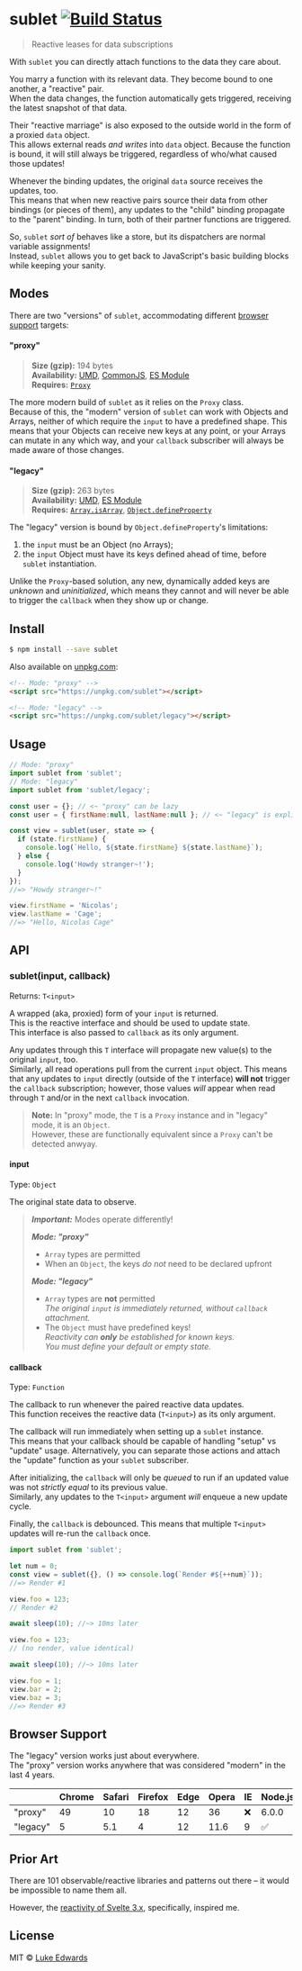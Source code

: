 # sublet [![Build Status](https://badgen.net/travis/lukeed/sublet)](https://travis-ci.org/lukeed/sublet)

> Reactive leases for data subscriptions

With `sublet` you can directly attach functions to the data they care about.

You marry a function with its relevant data. They become bound to one another, a "reactive" pair.<br>
When the data changes, the function automatically gets triggered, receiving the latest snapshot of that data.

Their "reactive marriage" is also exposed to the outside world in the form of a proxied `data` object.<br>
This allows external reads _and writes_ into `data` object. Because the function is bound, it will still always be triggered, regardless of who/what caused those updates!

Whenever the binding updates, the original `data` source receives the updates, too.<br>
This means that when new reactive pairs source their data from other bindings (or pieces of them), any updates to the "child" binding propagate to the "parent" binding. In turn, both of their partner functions are triggered.

So, `sublet` _sort of_ behaves like a store, but its dispatchers are normal variable assignments!<br>
Instead, `sublet` allows you to get back to JavaScript's basic building blocks while keeping your sanity.

## Modes

There are two "versions" of `sublet`, accommodating different [browser support](#browser-support) targets:

#### "proxy"
> **Size (gzip):** 194 bytes<br>
> **Availability:** [UMD](https://unpkg.com/sublet), [CommonJS](https://unpkg.com/sublet/dist/index.js), [ES Module](https://unpkg.com/sublet?module)<br>
> **Requires:** [`Proxy`](https://developer.mozilla.org/en-US/docs/Web/JavaScript/Reference/Global_Objects/Proxy#Browser_compatibility)

The more modern build of `sublet` as it relies on the `Proxy` class.<br>
Because of this, the "modern" version of `sublet` can work with Objects and Arrays, neither of which require the `input` to have a predefined shape. This means that your Objects can receive new keys at any point, or your Arrays can mutate in any which way, and your `callback` subscriber will always be made aware of those changes.

#### "legacy"
> **Size (gzip):** 263 bytes<br>
> **Availability:** [UMD](https://unpkg.com/sublet/legacy), [ES Module](https://unpkg.com/sublet/legacy/index.mjs)<br>
> **Requires:** [`Array.isArray`](https://developer.mozilla.org/en-US/docs/Web/JavaScript/Reference/Global_Objects/Array/isArray#Browser_compatibility), [`Object.defineProperty`](https://developer.mozilla.org/en-US/docs/Web/JavaScript/Reference/Global_Objects/Object/defineProperty#Browser_compatibility)

The "legacy" version is bound by `Object.defineProperty`'s limitations:

1) the `input` must be an Object (no Arrays);
2) the `input` Object must have its keys defined ahead of time, before `sublet` instantiation.

Unlike the `Proxy`-based solution, any new, dynamically added keys are _unknown_ and _uninitialized_, which means they cannot and will never be able to trigger the `callback` when they show up or change.


## Install

```sh
$ npm install --save sublet
```

Also available on [unpkg.com](https://unpkg.com):

```html
<!-- Mode: "proxy" -->
<script src="https://unpkg.com/sublet"></script>

<!-- Mode: "legacy" -->
<script src="https://unpkg.com/sublet/legacy"></script>
```

## Usage

```js
// Mode: "proxy"
import sublet from 'sublet';
// Mode: "legacy"
import sublet from 'sublet/legacy';

const user = {}; // <~ "proxy" can be lazy
const user = { firstName:null, lastName:null }; // <~ "legacy" is explicit

const view = sublet(user, state => {
  if (state.firstName) {
    console.log(`Hello, ${state.firstName} ${state.lastName}`);
  } else {
    console.log('Howdy stranger~!');
  }
});
//=> "Howdy stranger~!"

view.firstName = 'Nicolas';
view.lastName = 'Cage';
//=> "Hello, Nicolas Cage"
```


## API

### sublet(input, callback)

Returns: `T<input>`

A wrapped (aka, proxied) form of your `input` is returned.<br>
This is the reactive interface and should be used to update state.<br>
This interface is also passed to `callback` as its only argument.

Any updates through this `T` interface will propagate new value(s) to the original `input`, too.<br>
Similarly, all read operations pull from the current `input` object. This means that any updates to `input` directly (outside of the `T` interface) **will not** trigger the `callback` subscription; however, those values _will_ appear when read through `T` and/or in the next `callback` invocation.

> **Note:** In "proxy" mode, the `T` is a `Proxy` instance and in "legacy" mode, it is an `Object`.<br>However, these are functionally equivalent since a `Proxy` can't be detected anwyay.

#### input
Type: `Object`

The original state data to observe.

> ***Important:*** Modes operate differently!
>
> ***Mode: "proxy"***
> * `Array` types are permitted
> * When an `Object`, the keys _do not_ need to be declared upfront
>
> ***Mode: "legacy"***
>
> * `Array` types are **not** permitted<br>
>     _The original `input` is immediately returned, without `callback` attachment._
> * The `Object` must have predefined keys!<br>
>     _Reactivity can **only** be established for known keys._<br>
>     _You must define your default or empty state._<br>

#### callback
Type: `Function`

The callback to run whenever the paired reactive data updates.<br>
This function receives the reactive data (`T<input>`) as its only argument.

The callback will run immediately when setting up a `sublet` instance.<br>
This means that your callback should be capable of handling "setup" vs "update" usage. Alternatively, you can separate those actions and attach the "update" function as your `sublet` subscriber.

After initializing, the `callback` will only be _queued_ to run if an updated value was not _strictly equal_ to its previous value.<br>
Similarly, any updates to the `T<input>` argument _will_ enqueue a new update cycle.

Finally, the `callback` is debounced. This means that multiple `T<input>` updates will re-run the `callback` once.

```js
import sublet from 'sublet';

let num = 0;
const view = sublet({}, () => console.log(`Render #${++num}`));
//=> Render #1

view.foo = 123;
// Render #2

await sleep(10); //~> 10ms later

view.foo = 123;
// (no render, value identical)

await sleep(10); //~> 10ms later

view.foo = 1;
view.bar = 2;
view.baz = 3;
//=> Render #3
```


## Browser Support

The "legacy" version works just about everywhere.<br>
The "proxy" version works anywhere that was considered "modern" in the last 4 years.

|  | Chrome | Safari | Firefox | Edge | Opera | IE | Node.js
| - | - | - | - | - | - | - | - |
| "proxy"  | 49 | 10 | 18 | 12 | 36 | :x: | 6.0.0
| "legacy"  | 5 | 5.1 | 4 | 12 | 11.6 | 9 | :white_check_mark:


## Prior Art

There are 101 observable/reactive libraries and patterns out there – it would be impossible to name them all.

However, the [reactivity of Svelte 3.x](https://svelte.dev/examples#reactive-assignments), specifically, inspired me.

## License

MIT © [Luke Edwards](https://lukeed.com)
